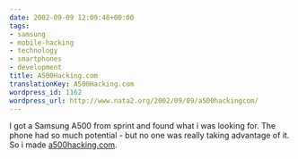 ```yaml
---
date: 2002-09-09 12:09:48+00:00
tags:
- samsung
- mobile-hacking
- technology
- smartphones
- development
title: A500Hacking.com
translationKey: A500Hacking.com
wordpress_id: 1162
wordpress_url: http://www.nata2.org/2002/09/09/a500hackingcom/
---
```


I got a Samsung A500 from sprint and found what i was looking for. The phone had so much potential - but no one was really taking advantage of it. So i made <a href="http://www.a500hacking.com">a500hacking.com</a>.